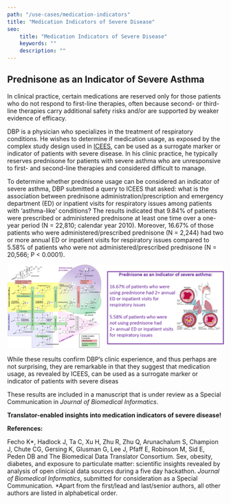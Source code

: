 ```yaml
---
path: "/use-cases/medication-indicators"
title: "Medication Indicators of Severe Disease"
seo:
    title: "Medication Indicators of Severe Disease"
    keywords: ""
    description: ""
---
```


## Prednisone as an Indicator of Severe Asthma<a name="medication-indicators-severe-disease"></a>

In clinical practice, certain medications are reserved only for those patients who do not respond to first-line therapies, often because second- or third-line therapies carry additional safety risks and/or are supported by weaker evidence of efficacy.

DBP is a physician who specializes in the treatment of respiratory conditions. He wishes to determine if medication usage, as exposed by the complex study design used in [ICEES](/apps/icees), can be used as a surrogate marker or indicator of patients with severe disease. In his clinic practice, he typically reserves prednisone for patients with severe asthma who are unresponsive to first- and second-line therapies and considered difficult to manage.

To determine whether prednisone usage can be considered an indicator of severe asthma, DBP submitted a query to ICEES that asked: what is the association between prednisone administration/prescription and emergency department (ED) or inpatient visits for respiratory issues among patients with ‘asthma-like’ conditions? The results indicated that 9.84% of patients were prescribed or administered prednisone at least one time over a one-year period (N = 22,810; calendar year 2010). Moreover, 16.67% of those patients who were administered/prescribed prednisone (N = 2,244) had two or more annual ED or inpatient visits for respiratory issues compared to 5.58% of patients who were not administered/prescribed prednisone (N = 20,566; P < 0.0001).

![Prednisone.png](Prednisone.png)

While these results confirm DBP’s clinic experience, and thus perhaps are not surprising, they are remarkable in that they suggest that medication usage, as revealed by ICEES, can be used as a surrogate marker or indicator of patients with severe diseas

These results are included in a manuscript that is under review as a Special Communication in *Journal of Biomedical Informatics*. 

**Translator-enabled insights into medication indicators of severe disease!** 

**References:**

Fecho K*, Hadlock J, Ta C, Xu H, Zhu R, Zhu Q, Arunachalum S, Champion J, Chute CG, Gersing K, Glusman G, Lee J, Pfaff E, Robinson M, Sid E, Peden DB and The Biomedical Data Translator Consortium. Sex, obesity, diabetes, and exposure to particulate matter: scientific insights revealed by analysis of open clinical data sources during a five day hackathon. *Journal of Biomedical Informatics*, submitted for consideration as a Special Communication. *Apart from the first/lead and last/senior authors, all other authors are listed in alphabetical order.

